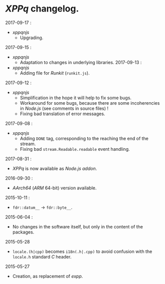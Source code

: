 # *XPPq* changelog.

2017-09-17 :
- *xppqnjs*
  - Upgrading.

2017-09-15 :
- *xppqnjs*
    - Adaptation to changes in underlying libraries.
2017-09-13 :
- *xppqnjs*
    - Adding file for *Runkit* (`runkit.js`).

2017-09-12 :
- *xppqnjs*
  - Simplification in the hope it will help to fix some bugs.
  - Workaround for some bugs, because there are some incoherencies in *Node.js* (see comments in source files) !
  - Fixing bad translation of error messages.

2017-09-08 :
- *xppqnjs*
  - Adding `DONE` tag, corresponding to the reaching the end of the stream.
  - Fixing bad `stream.Readable.readable` event handling.

2017-08-31 :
- *XPPq* is now available as *Node.js* *addon*.

2016-09-30 :
- *AArch64* (*ARM* 64-bit) version available.

2015-10-11 :
- `fdr::datum__` -> `fdr::byte__`.

2015-06-04 :
- No changes in the software itself, but only in the content of the packages.

2015-05-28
- `locale.(h|cpp)` becomes `i18n(.h|.cpp)` to avoid confusion with the `locale.h` standard *C* header.

2015-05-27
- Creation, as replacement of *expp*.

